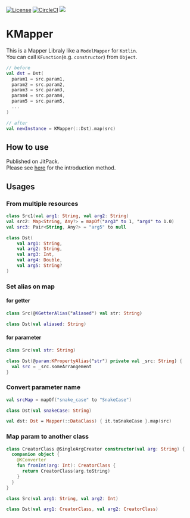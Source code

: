 [![License](https://img.shields.io/badge/License-Apache%202.0-blue.svg)](https://opensource.org/licenses/Apache-2.0)
[![CircleCI](https://circleci.com/gh/ProjectMapK/KMapper.svg?style=svg)](https://circleci.com/gh/ProjectMapK/KMapper)
[![](https://jitci.com/gh/ProjectMapK/KMapper/svg)](https://jitci.com/gh/ProjectMapK/KMapper)

KMapper
====
This is a Mapper Libraly like a `ModelMapper` for `Kotlin`.  
You can call `KFunction`(e.g. `constructor`) from `Object`.

```kotlin
// before
val dst = Dst(
  param1 = src.param1,
  param2 = src.param2,
  param3 = src.param3,
  param4 = src.param4,
  param5 = src.param5,
  ...
)

// after
val newInstance = KMapper(::Dst).map(src)
```
## How to use
Published on JitPack.  
Please see [here](https://jitpack.io/#ProjectMapK/KMapper/) for the introduction method.  

## Usages
### From multiple resources
```kotlin
class Src1(val arg1: String, val arg2: String)
val src2: Map<String, Any?> = mapOf("arg3" to 1, "arg4" to 1.0)
val src3: Pair<String, Any?> = "arg5" to null

class Dst(
    val arg1: String,
    val arg2: String,
    val arg3: Int,
    val arg4: Double,
    val arg5: String?
)
```

### Set alias on map
#### for getter
```kotlin
class Src(@KGetterAlias("aliased") val str: String)

class Dst(val aliased: String)
```

#### for parameter
```kotlin
class Src(val str: String)

class Dst(@param:KPropertyAlias("str") private val _src: String) {
  val src = _src.someArrangement
}
```

### Convert parameter name
```kotlin
val srcMap = mapOf("snake_case" to "SnakeCase")

class Dst(val snakeCase: String)

val dst: Dst = Mapper(::DataClass) { it.toSnakeCase }.map(src)
```

### Map param to another class

```kotlin
class CreatorClass @SingleArgCreator constructor(val arg: String) {
  companion object {
    @KConverter
    fun fromInt(arg: Int): CreatorClass {
      return CreatorClass(arg.toString)
    }
  }
}

class Src(val arg1: String, val arg2: Int)

class Dst(val arg1: CreatorClass, val arg2: CreatorClass)
```
